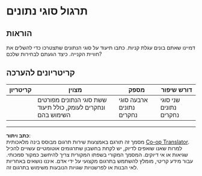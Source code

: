 <!--
CO_OP_TRANSLATOR_METADATA:
{
  "original_hash": "3869244ceda606c4969d8cdd82679867",
  "translation_date": "2025-08-27T20:19:42+00:00",
  "source_file": "2-js-basics/1-data-types/assignment.md",
  "language_code": "he"
}
-->
# תרגול סוגי נתונים

## הוראות

דמיינו שאתם בונים עגלת קניות. כתבו תיעוד על סוגי הנתונים שתצטרכו כדי להשלים את חוויית הקנייה. כיצד הגעתם לבחירות שלכם?

## קריטריונים להערכה

קריטריון | מצוין | מספק | דורש שיפור
--- | --- | --- | --- |
||ששת סוגי הנתונים מפורטים ונחקרים לעומק, כולל תיעוד השימוש בהם|ארבעה סוגי נתונים נחקרים|שני סוגי נתונים נחקרים|

---

**כתב ויתור**:  
מסמך זה תורגם באמצעות שירות תרגום מבוסס בינה מלאכותית [Co-op Translator](https://github.com/Azure/co-op-translator). למרות שאנו שואפים לדיוק, יש לקחת בחשבון שתרגומים אוטומטיים עשויים להכיל שגיאות או אי דיוקים. המסמך המקורי בשפתו המקורית צריך להיחשב כמקור סמכותי. עבור מידע קריטי, מומלץ להשתמש בתרגום מקצועי על ידי אדם. איננו נושאים באחריות לאי הבנות או לפרשנויות שגויות הנובעות משימוש בתרגום זה.